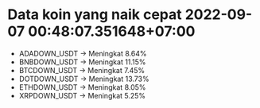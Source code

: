 # Data koin yang naik cepat 2022-09-07 00:48:07.351648+07:00

* ADADOWN_USDT -> Meningkat 8.64%
* BNBDOWN_USDT -> Meningkat 11.15%
* BTCDOWN_USDT -> Meningkat 7.45%
* DOTDOWN_USDT -> Meningkat 13.73%
* ETHDOWN_USDT -> Meningkat 8.05%
* XRPDOWN_USDT -> Meningkat 5.25%
